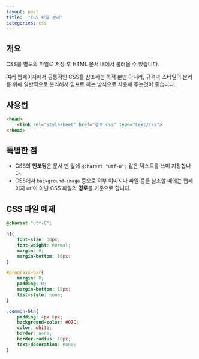 ```yaml
---
layout: post
title:  "CSS 파일 분리"
categories: css
---
```


## 개요
CSS를 별도의 파일로 저장 후 HTML 문서 내에서 불러올 수 있습니다.

여러 웹페이지에서 공통적인 CSS를 참조하는 목적 뿐만 아니라, 규격과 스타일의 분리를 위해 일반적으로 분리해서 임포트 하는 방식으로 사용해 주는것이 좋습니다.


## 사용법
```html
<head>
	<link rel="stylesheet" href="경로.css" type="text/css">
</head>
```


## 특별한 점
- CSS의 **인코딩**은 문서 맨 앞에 `@charset "utf-8";` 같은 텍스트를 쓰며 지정합니다.
- CSS에서 `background-image` 등으로 외부 이미지나 파일 등을 참조할 때에는 웹페이지 url이 아닌 CSS 파일의 **경로**를 기준으로 합니다. 


## CSS 파일 예제
```css
@charset "utf-8";

h1{
	font-size: 30px;
	font-weight: normal;
	margin: 0;
	margin-bottom: 10px;
}

#progress-bar{
	margin: 0;
	padding: 0;
	margin-bottom: 15px;
	list-style: none;
}

.common-btn{
	padding: 4px 6px;
	background-color: #07C;
	color: white;
	border: none;
	border-radius: 10px;
	text-decoration: none;
}
```